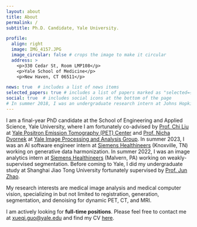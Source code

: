 ```yaml
---
layout: about
title: About
permalink: /
subtitle: Ph.D. Candidate, Yale University.

profile:
  align: right
  image: IMG_4157.JPG
  image_circular: false # crops the image to make it circular
  address: >
    <p>330 Cedar St, Room LMP108</p>
    <p>Yale School of Medicine</p>
    <p>New Haven, CT 06511</p>

news: true  # includes a list of news items
selected_papers: true # includes a list of papers marked as "selected={true}"
social: true  # includes social icons at the bottom of the page
# In summer 2018, I was an undergraduate research intern at Johns Hopkins University, fortunately under the supervision of [Prof. Web Stayman](https://www.bme.jhu.edu/people/faculty/j-webster-stayman/) and [Dr. Grace Gang](https://engineering.jhu.edu/faculty/grace-gang/) at [AIAI Lab](https://aiai.jhu.edu/). 
---
```


I am a final-year PhD candidate at the School of Engineering and Applied Science, Yale University, where I am fortunately co-advised by [Prof. Chi Liu](https://seas.yale.edu/faculty-research/faculty-directory/chi-liu) at [Yale Positron Emission Tomography (PET) Center](https://medicine.yale.edu/pet/) and [Prof. Nicha Dvornek](http://www.hellonicha.com/) at [Yale Image Processing and Analysis Group](https://medicine.yale.edu/bioimaging/ipa/people/). In summer 2023, I was an AI software engineer intern at [Siemens Healthineers](https://www.siemens-healthineers.com/) (Knoxville, TN) working on generative data harmonization. In summer 2022, I was an image analytics intern at [Siemens Healthineers](https://www.siemens-healthineers.com/) (Malvern, PA) working on weakly-supervised segmentation. Before coming to Yale, I did my undergraduate study at Shanghai Jiao Tong University fortunately supervised by [Prof. Jun Zhao](https://bme.sjtu.edu.cn/En/FacultyDetail/76). 

My research interests are medical image analysis and medical computer vision, specializing in but not limited to registration, generation, segmentation, and denoising for dynamic PET, CT, and MRI.

I am actively looking for **full-time positions**. Please feel free to contact me at [xueqi.guo@yale.edu](mailto:xueqi.guo@yale.edu) and find my CV [here](https://gxq1998.github.io/assets/pdf/CV_Jul23.pdf).
